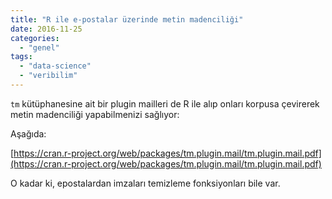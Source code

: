 ```yaml
---
title: "R ile e-postalar üzerinde metin madenciliği"
date: 2016-11-25
categories: 
  - "genel"
tags: 
  - "data-science"
  - "veribilim"
---
```


`tm` kütüphanesine ait bir plugin mailleri de R ile alıp onları korpusa çevirerek metin madenciliği yapabilmenizi sağlıyor:

Aşağıda:

[https://cran.r-project.org/web/packages/tm.plugin.mail/tm.plugin.mail.pdf](https://cran.r-project.org/web/packages/tm.plugin.mail/tm.plugin.mail.pdf)

O kadar ki, epostalardan imzaları temizleme fonksiyonları bile var.
